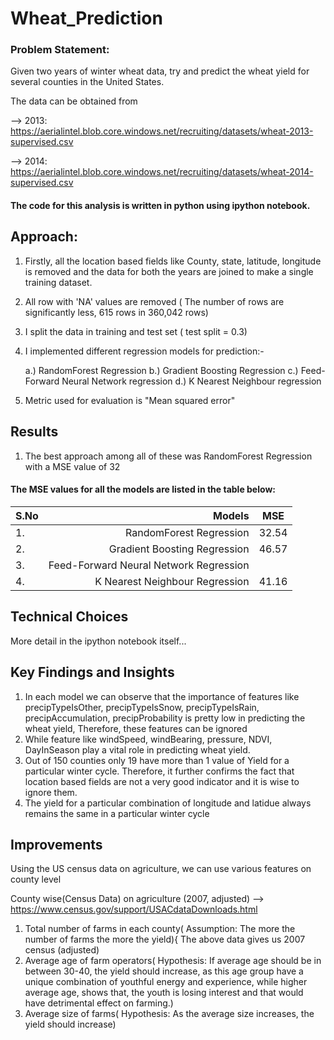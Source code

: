 # Wheat_Prediction

### Problem Statement:
Given two years of winter wheat data, try and predict the wheat yield for several counties in the United States.

The data can be obtained from

--> 2013: https://aerialintel.blob.core.windows.net/recruiting/datasets/wheat-2013-supervised.csv

--> 2014: https://aerialintel.blob.core.windows.net/recruiting/datasets/wheat-2014-supervised.csv

#### The code for this analysis is written in python using ipython notebook.

## Approach:
1. Firstly, all the location based fields like County, state, latitude, longitude is removed and the data for both the years are joined to make a single training dataset.
2. All row with 'NA' values are removed ( The number of rows are significantly less, 615 rows in 360,042 rows)
3. I split the data in training and test set ( test split = 0.3)
4. I implemented different regression models for prediction:-

     a.) RandomForest Regression
     b.) Gradient Boosting Regression
     c.) Feed-Forward Neural Network regression
     d.) K Nearest Neighbour regression
5. Metric used for evaluation is "Mean squared error"

## Results
1. The best approach among all of these was RandomForest Regression with a MSE value of 32

#### The MSE values for all the models are listed in the table below:

|S.No|                   Models               |     MSE       |
|----| -------------------------------------: |:-------------:| 
| 1. | RandomForest Regression                |     32.54     |
| 2. | Gradient Boosting Regression           |     46.57     |
| 3. | Feed-Forward Neural Network Regression |               |
| 4. | K Nearest Neighbour Regression         |     41.16     |

## Technical Choices
More detail in the ipython notebook itself...

## Key Findings and Insights
1. In each model we can observe that the importance of features like precipTypeIsOther, precipTypeIsSnow, precipTypeIsRain, precipAccumulation, precipProbability is pretty low in predicting the wheat yield, Therefore, these features can be ignored
2. While feature like windSpeed, windBearing, pressure, NDVI, DayInSeason play a vital role in predicting wheat yield.
3. Out of 150 counties only 19 have more than 1 value of Yield for a particular winter cycle. Therefore, it further confirms the fact that location based fields are not a very good indicator and it is wise to ignore them.
4. The yield for a particular combination of longitude and latidue always remains the same in a particular winter cycle


## Improvements
Using the US census data on agriculture, we can use various features on county level

County wise(Census Data) on agriculture (2007, adjusted) --> https://www.census.gov/support/USACdataDownloads.html

1. Total number of farms in each county( Assumption: The more the number of farms the more the yield){ The above data gives us 2007 census (adjusted)
2. Average age of farm operators( Hypothesis: If average age should be in between 30-40, the yield should increase, as this age group have a unique combination of youthful energy and experience, while higher average age, shows that, the youth is losing interest and that would have detrimental effect on farming.)
3. Average size of farms( Hypothesis: As the average size increases, the yield should increase)

